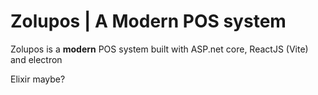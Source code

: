 # Zolupos | A Modern POS system
Zolupos is a **modern** POS system built with ASP.net core, ReactJS (Vite) and electron


Elixir maybe?
